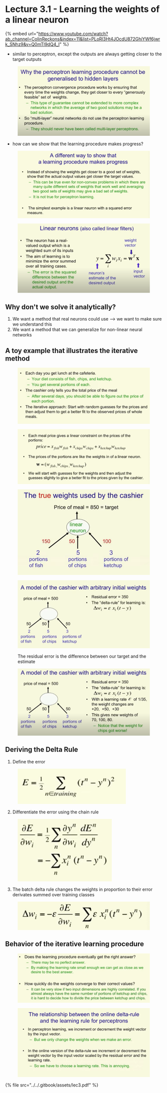 # Lecture 3.1 - Learning the weights of a linear neuron



{% embed url="https://www.youtube.com/watch?ab_channel=ColinReckons&index=11&list=PLoRl3Ht4JOcdU872GhiYWf6jwrk_SNhz9&v=Q0mTl9dQ4_I" %}

* similar to perceptron, except the outputs are always getting closer to the target outputs&#x20;

<figure><img src="../../.gitbook/assets/Screen Shot 2023-06-05 at 3.42.29 PM.png" alt=""><figcaption></figcaption></figure>

* how can we show that the learning procedure makes progress? &#x20;

<figure><img src="../../.gitbook/assets/Screen Shot 2023-06-05 at 3.43.17 PM.png" alt=""><figcaption></figcaption></figure>

<figure><img src="../../.gitbook/assets/Screen Shot 2023-06-05 at 3.44.19 PM.png" alt=""><figcaption></figcaption></figure>

## Why don't we solve it analytically?&#x20;

1. We want a method that real neurons could use --> we want to make sure we understand this
2. We want a method that we can generalize for non-linear neural networks

## A toy example that illustrates the iterative method

<figure><img src="../../.gitbook/assets/Screen Shot 2023-06-05 at 3.56.43 PM.png" alt=""><figcaption></figcaption></figure>

<figure><img src="../../.gitbook/assets/Screen Shot 2023-06-05 at 3.57.17 PM.png" alt=""><figcaption></figcaption></figure>

<figure><img src="../../.gitbook/assets/Screen Shot 2023-06-05 at 3.57.38 PM.png" alt=""><figcaption></figcaption></figure>

<figure><img src="../../.gitbook/assets/Screen Shot 2023-06-05 at 3.58.01 PM.png" alt=""><figcaption><p>The residual error is the difference between our target and the estimate </p></figcaption></figure>

<figure><img src="../../.gitbook/assets/Screen Shot 2023-06-05 at 3.59.19 PM.png" alt=""><figcaption></figcaption></figure>

## Deriving the Delta Rule

1. Define the error&#x20;

<figure><img src="../../.gitbook/assets/Screen Shot 2023-06-05 at 3.59.51 PM.png" alt=""><figcaption></figcaption></figure>

2. Differentiate the error using the chain rule&#x20;

<figure><img src="../../.gitbook/assets/Screen Shot 2023-06-05 at 4.00.13 PM.png" alt=""><figcaption></figcaption></figure>

3. The batch delta rule changes the weights in proportion to their error derivates summed over training classes

<figure><img src="../../.gitbook/assets/Screen Shot 2023-06-05 at 4.01.15 PM.png" alt=""><figcaption></figcaption></figure>

## Behavior of the iterative learning procedure

<figure><img src="../../.gitbook/assets/Screen Shot 2023-06-05 at 4.02.09 PM.png" alt=""><figcaption></figcaption></figure>

<figure><img src="../../.gitbook/assets/Screen Shot 2023-06-05 at 4.02.44 PM.png" alt=""><figcaption></figcaption></figure>

{% file src="../../.gitbook/assets/lec3.pdf" %}
